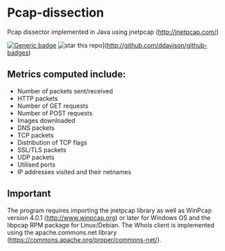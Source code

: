 # Pcap-dissection
Pcap dissector implemented in Java using jnetpcap (http://jnetpcap.com/)

[![Generic badge](https://img.shields.io/badge/<WIRESHARK>-<PCAP>-<COLOR>.svg)](https://shields.io/)
![star this repo](http://githubbadges.com/star.svg?user=arisath&repo=Pcap-dissection)](http://github.com/ddavison/github-badges)

## Metrics computed include:
* Number of packets sent/received
* HTTP packets
* Number of GET requests
* Number of POST requests
* Images downloaded
* DNS packets
* TCP packets
* Distribution of TCP flags
* SSL/TLS packets
* UDP packets
* Utilised ports
* IP addresses visited and their netnames

## Important 
The program requires importing the jnetpcap library as well as WinPcap version 4.0.1 (http://www.winpcap.org) or later for Windows OS and the libpcap RPM package for Linux/Debian. The WhoIs client is implemented using the apache.commons.net library (https://commons.apache.org/proper/commons-net/).

